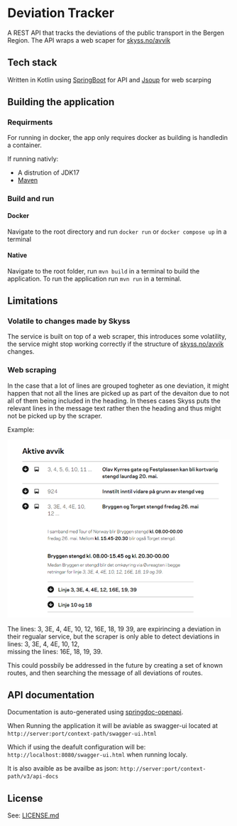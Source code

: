 # Deviation Tracker

A REST API that tracks the deviations of the public transport in the Bergen Region.
The API wraps a web scaper for [skyss.no/avvik](https://www.skyss.no/avvik/)

## Tech stack

Written in Kotlin using [SpringBoot](https://spring.io/projects/spring-boot) for API and [Jsoup](https://github.com/jhy/jsoup) for web scarping


## Building the application

### Requirments

For running in docker, the app only requires docker as building is handledin a container.

If running nativly:
- A distrution of JDK17
- [Maven](https://maven.apache.org/)

### Build and run

#### Docker
Navigate to the root directory and run `docker run` or `docker compose up` in a terminal 



#### Native
Navigate to the root folder, run `mvn build` in a terminal to build the application.
To run the application run `mvn run` in a terminal.


## Limitations


### Volatile to changes made by Skyss
The service is built on top of a web scraper, this introduces some volatility, the service might stop working correctly if the structure of [skyss.no/avvik](https://www.skyss.no/avvik/) changes.

### Web scraping
In the case that a lot of lines are grouped togheter as one deviation, it might happen that not all the lines are picked up as part of the devaiton due to not all of them being included in the heading. In theses cases Skyss puts the relevant lines in the message text rather then the heading and thus might not be picked up by the scraper.

Example:

![Screenshot showcasing a list of deviations as of 19.05.2023](pics/deviationExample.png)


The lines: 3, 3E, 4, 4E, 10, 12, 16E, 18, 19 39, are expirincing a deviation in their regualar service, but the scraper is only able to detect deviations in lines: 
3, 3E, 4, 4E, 10, 12,  
missing the lines: 
16E, 18, 19, 39.

This could possbily be addressed in the future by creating a set of known routes, and then searching the message of all deviations of routes.


## API documentation
Documentation is auto-generated using [springdoc-openapi](https://github.com/springdoc/springdoc-openapi). 

When Running the application it will be aviable as swagger-ui located at `http://server:port/context-path/swagger-ui.html`

Which if using the deafult configuration will be: `http://localhost:8080/swagger-ui.html` when running localy.

It is also avaible as be availbe as json: `http://server:port/context-path/v3/api-docs`

## License
See: [LICENSE.md](LICENSE.md)
